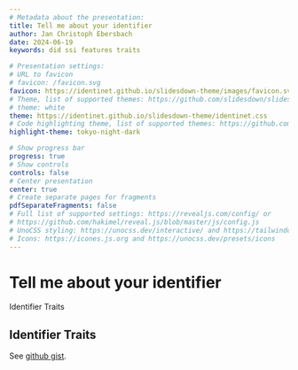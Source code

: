 ```yaml
---
# Metadata about the presentation:
title: Tell me about your identifier
author: Jan Christoph Ebersbach
date: 2024-06-19
keywords: did ssi features traits

# Presentation settings:
# URL to favicon
# favicon: /favicon.svg
favicon: https://identinet.github.io/slidesdown-theme/images/favicon.svg
# Theme, list of supported themes: https://github.com/slidesdown/slidesdown.github.io/tree/main/vendor/reveal.js/dist/theme
# theme: white
theme: https://identinet.github.io/slidesdown-theme/identinet.css
# Code highlighting theme, list of supported themes: https://github.com/slidesdown/slidesdown.github.io/tree/main/vendor/highlight.js
highlight-theme: tokyo-night-dark

# Show progress bar
progress: true
# Show controls
controls: false
# Center presentation
center: true
# Create separate pages for fragments
pdfSeparateFragments: false
# Full list of supported settings: https://revealjs.com/config/ or
# https://github.com/hakimel/reveal.js/blob/master/js/config.js
# UnoCSS styling: https://unocss.dev/interactive/ and https://tailwindcss.com/docs
# Icons: https://icones.js.org and https://unocss.dev/presets/icons
---
```


# Tell me about your identifier

Identifier Traits

<!-- generated with
!deno run --allow-read --allow-write https://deno.land/x/remark_format_cli@v0.3.2/remark-format.js --maxdepth 2 %
-->

## Identifier Traits

See [github gist](https://gist.github.com/jceb/8e37e4900e815eb14b207ad7e8d02a6c#fees).
